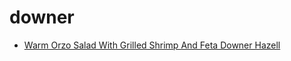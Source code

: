 # downer

 * [Warm Orzo Salad With Grilled Shrimp And Feta Downer Hazell](index/w/warm-orzo-salad-with-grilled-shrimp-and-feta-downer-hazell-15273.json)
